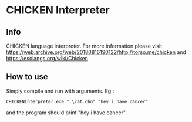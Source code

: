 # CHICKEN Interpreter

## Info

CHICKEN language interpreter. For more information please visit <https://web.archive.org/web/20180816190122/http://torso.me/chicken> and <https://esolangs.org/wiki/Chicken>

## How to use

Simply compile and run with arguments. Eg.:

```shell
CHICKENInterpreter.exe ".\cat.chn" "hey i have cancer"
```

and the program should print "hey i have cancer".
